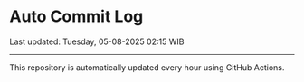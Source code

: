 # Auto Commit Log

Last updated: Tuesday, 05-08-2025 02:15 WIB

---

This repository is automatically updated every hour using GitHub Actions.
